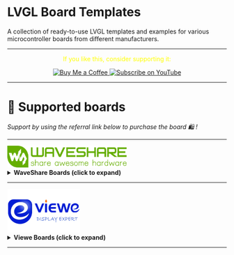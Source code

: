
# LVGL Board Templates

A collection of ready-to-use LVGL templates and examples for various microcontroller boards from different manufacturers.

---
<p align="center">
  <span style="color: yellow;">If you like this, consider supporting it:</span>
</p>

<p align="center">
  <a href="https://www.buymeacoffee.com/nishad2m8" target="_blank">
    <img src="https://cdn.buymeacoffee.com/buttons/v2/default-yellow.png" alt="Buy Me a Coffee" style="height: 35px;">
  </a>
  <a href="https://www.youtube.com/channel/UCV_35rUyf4N5mHZXaxaFKiQ" target="_blank">
    <img src="https://img.shields.io/badge/Subscribe%20on%20YouTube-FF0000?style=flat&logo=youtube" alt="Subscribe on YouTube" style="height: 35px;">
  </a>
</p>

---

# 🧩 Supported boards

_Support by using the referral link below to purchase the board 🛍️ !_

---

<img src="Elements/WaveShare/WaveShare.png" height="50" /> 

<details>
  <summary><strong>WaveShare Boards (click to expand)</strong></summary>

| 🛍️ Board | Image | Resolution | Chip | Flash/PSRAM | LVGL Version | Framework / IDE |
|--|--|--|--|--|--|--|
| [WaveShare 3.49"](https://s.click.aliexpress.com/e/_c3bE6ppN) | <img src="Elements/WaveShare/WaveShare 3.49.png" width="250"/> | 640x172 | ESP32-S3 | 16MB / 8MB | 9.3.0 | PlatformIO |
| [WaveShare 1.47"](https://s.click.aliexpress.com/e/_c4F3cDgx) | <img src="Elements/WaveShare/WaveShare 1.47.png" width="250"/> | 480×480 | ESP32-C6 | 4MB | 8.3.0 | ESP IDF | 


</details>

---


<img src="Elements/VieweDisplay/Viewe display.png" height="100" /> 

<details>
  <summary><strong>Viewe Boards (click to expand)</strong></summary>

| 🛍️ Board | Image | Resolution | Chip | Flash/PSRAM | LVGL Version | Framework / IDE |
|--|--|--|--|--|--|--|
| [VieweDisplay 1.5" Knob](https://s.click.aliexpress.com/e/_c4n95XyJ) | <img src="Elements/VieweDisplay/VieweDisplay 1_5 Knob.png" width="250"/> | 466×466 | ESP32-S3 | 16MB / 8MB | 8.4.0 | PlatformIO |
| [VieweDisplay 2.1" Knob](https://s.click.aliexpress.com/e/_c3PRJgU3) | <img src="Elements/VieweDisplay/VieweDisplay 2_1 Knob.png" width="250"/> | 480×480 | ESP32-S3 | 16MB / 8MB | 8.4.0 | PlatformIO | 


</details>

---



